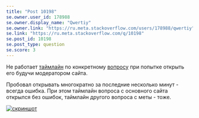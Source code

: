 ```yaml
---
title: "Post 10198"
se.owner.user_id: 178988
se.owner.display_name: "Qwertiy"
se.owner.link: "https://ru.meta.stackoverflow.com/users/178988/qwertiy"
se.link: "https://ru.meta.stackoverflow.com/q/10198"
se.post_id: 10198
se.post_type: question
se.score: 3
---
```

<p>Не работает <a href="https://ru.meta.stackoverflow.com/posts/10166/timeline">таймлайн</a> по конкретному <a href="https://ru.meta.stackoverflow.com/q/10166/178988">вопросу</a> при попытке открыть его будучи модератором сайта.</p>

<p>Пробовал открывать многократно за последние несколько минут - всегда ошибка. При этом таймлайн вопроса с основного сайта открылся без ошибок, таймлайн другого вопроса с меты - тоже.</p>

<p><a href="https://i.stack.imgur.com/QgZEP.png" rel="nofollow noreferrer"><img src="https://i.stack.imgur.com/QgZEP.png" alt="скриншот"></a></p>

